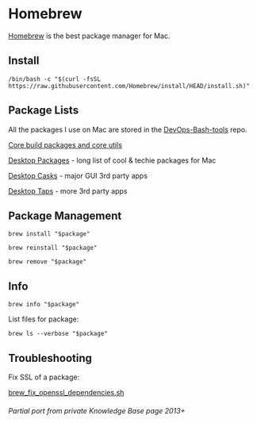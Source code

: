 # Homebrew

[Homebrew](https://brew.sh/) is the best package manager for Mac.

## Install

```shell
/bin/bash -c "$(curl -fsSL https://raw.githubusercontent.com/Homebrew/install/HEAD/install.sh)"
```

## Package Lists

All the packages I use on Mac are stored in the [DevOps-Bash-tools](devops-bash-tools.md) repo.

[Core build packages and core utils](https://github.com/HariSekhon/DevOps-Bash-tools/blob/master/setup/brew-packages.txt)

[Desktop Packages](https://github.com/HariSekhon/DevOps-Bash-tools/blob/master/setup/brew-packages-desktop.txt) - long list of cool & techie packages for Mac

[Desktop Casks](https://github.com/HariSekhon/DevOps-Bash-tools/blob/master/setup/brew-packages-desktop-casks.txt) - major GUI 3rd party apps

[Desktop Taps](https://github.com/HariSekhon/DevOps-Bash-tools/blob/master/setup/brew-packages-desktop-taps.txt) - more 3rd party apps

## Package Management

```shell
brew install "$package"
```

```shell
brew reinstall "$package"
```

```shell
brew remove "$package"
```

## Info

```shell
brew info "$package"
```

List files for package:

```shell
brew ls --verbose "$package"
```

## Troubleshooting

Fix SSL of a package:

[brew_fix_openssl_dependencies.sh](https://github.com/HariSekhon/DevOps-Bash-tools/blob/master/setup/brew_fix_openssl_dependencies.sh)

###### Partial port from private Knowledge Base page 2013+
